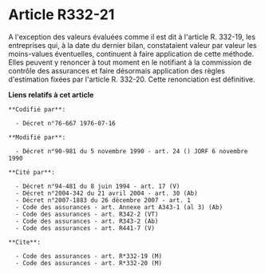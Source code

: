 # Article R332-21

A l'exception des valeurs évaluées comme il est dit à l'article R. 332-19, les entreprises qui, à la date du dernier bilan,
constataient valeur par valeur les moins-values éventuelles, continuent à faire application de cette méthode. Elles peuvent y
renoncer à tout moment en le notifiant à la commission de contrôle des assurances et faire désormais application des règles
d'estimation fixées par l'article R. 332-20. Cette renonciation est définitive.

**Liens relatifs à cet article**

	**Codifié par**:

	  - Décret n°76-667 1976-07-16

	**Modifié par**:

	  - Décret n°90-981 du 5 novembre 1990 - art. 24 () JORF 6 novembre 1990

	**Cité par**:

	  - Décret n°94-481 du 8 juin 1994 - art. 17 (V)
	  - Décret n°2004-342 du 21 avril 2004 - art. 30 (Ab)
	  - Décret n°2007-1883 du 26 décembre 2007 - art. 1
	  - Code des assurances - art. Annexe art A343-1 (al 3) (Ab)
	  - Code des assurances - art. R342-2 (VT)
	  - Code des assurances - art. R343-2 (Ab)
	  - Code des assurances - art. R441-7 (V)

	**Cite**:

	  - Code des assurances - art. R*332-19 (M)
	  - Code des assurances - art. R*332-20 (M)
